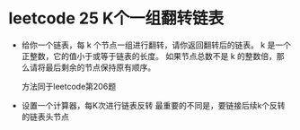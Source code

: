 # leetcode 25 K个一组翻转链表
  - 给你一个链表，每 k 个节点一组进行翻转，请你返回翻转后的链表。
    k 是一个正整数，它的值小于或等于链表的长度。
    如果节点总数不是 k 的整数倍，那么请将最后剩余的节点保持原有顺序。

    方法同于leetcode第206题
  - 设置一个计算器，每K次进行链表反转
    最重要的不同是，要链接后续k个反转的链表头节点
